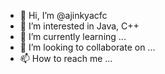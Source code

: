 - 👋 Hi, I’m @ajinkyacfc
- 👀 I’m interested in Java, C++
- 🌱 I’m currently learning ...
- 💞️ I’m looking to collaborate on ...
- 📫 How to reach me ...

<!---
ajinkyacfc/ajinkyacfc is a ✨ special ✨ repository because its `README.md` (this file) appears on your GitHub profile.
You can click the Preview link to take a look at your changes.
--->
